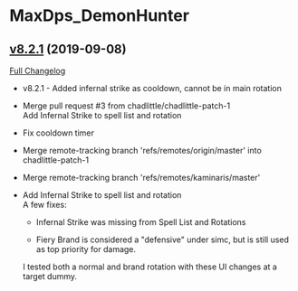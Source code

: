 # MaxDps_DemonHunter

## [v8.2.1](https://github.com/kaminaris/MaxDps-DemonHunter/tree/v8.2.1) (2019-09-08)
[Full Changelog](https://github.com/kaminaris/MaxDps-DemonHunter/compare/v8.2.0...v8.2.1)

- v8.2.1 - Added infernal strike as cooldown, cannot be in main rotation  
- Merge pull request #3 from chadlittle/chadlittle-patch-1  
    Add Infernal Strike to spell list and rotation  
- Fix cooldown timer  
- Merge remote-tracking branch 'refs/remotes/origin/master' into chadlittle-patch-1  
- Merge remote-tracking branch 'refs/remotes/kaminaris/master'  
- Add Infernal Strike to spell list and rotation  
    A few fixes:  
     - Infernal Strike was missing from Spell List and Rotations  
     - Fiery Brand is considered a "defensive" under simc, but is still used as top priority for damage.  
    I tested both a normal and brand rotation with these UI changes at a target dummy.  
